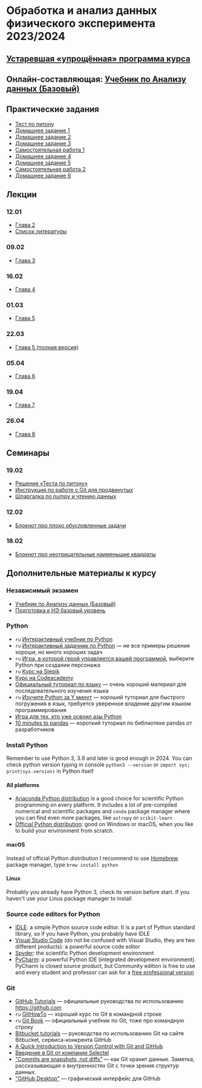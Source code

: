# Обработка и анализ данных физического эксперимента 2023/2024

## [Устаревшая «упрощённая» программа курса](https://drive.google.com/file/d/1O1OIo2LqlTYdqpBWnXI1It-zoP8qkLwE/view?usp=sharing)

## Онлайн-составляющая: [Учебник по Анализу данных (Базовый)](https://edu.hse.ru/course/view.php?id=136232)

## Практические задания
- [Тест по питону](https://classroom.github.com/a/dJ8jPIKl)
- [Домашнее задание 1](https://classroom.github.com/a/9_XR5QY9)
- [Домашнее задание 2](https://classroom.github.com/a/qXE7Vi9n)
- [Домашнее задание 3](https://classroom.github.com/a/iRmjFbjL)
- [Самостоятельная работа 1](https://classroom.github.com/a/D3W3lwjg)
- [Домашнее задание 4](https://classroom.github.com/a/wEmm315l)
- [Домашнее задание 5](https://classroom.github.com/a/96fQnQWo)
- [Самостоятельная работа 2](https://classroom.github.com/a/NzA0ZCO4)
- [Домашнее задание 6](https://classroom.github.com/a/BWvJ50tP)

## Лекции

### 12.01
- [Глава 2](https://github.com/pyoadfe/lectures/raw/master/book/c2.pdf)
- [Список литературы](https://github.com/pyoadfe/lectures/raw/master/book/ref.pdf)

### 09.02
- [Глава 3](https://github.com/pyoadfe/lectures/raw/master/book/c3.pdf)

### 16.02
- [Глава 4](https://github.com/pyoadfe/lectures/raw/master/book/c4.pdf)

### 01.03
- [Глава 5](https://github.com/pyoadfe/lectures/raw/master/book/c5.pdf)

### 22.03
- [Глава 5 (полная версия)](https://github.com/pyoadfe/lectures/raw/master/book/c5.pdf)

### 05.04
- [Глава 6](https://github.com/pyoadfe/lectures/raw/master/book/c6.pdf)

### 19.04
- [Глава 7](https://github.com/pyoadfe/lectures/raw/master/book/c7.pdf)

### 26.04
- [Глава 8](https://github.com/pyoadfe/lectures/raw/master/book/c8.pdf)

## Семинары

### 19.02
- [Решение «Теста по питону»](https://github.com/pyoadfe/seminars/blob/master/welcome_test/welcome_test_solution.ipynb)
- [Инструкция по работе с Git для продвинутых](https://github.com/pyoadfe/seminars/blob/master/git/git.md)
- [Шпаргалка по numpy и чтению данных](https://github.com/pyoadfe/seminars/blob/master/numpy/numpy.ipynb)

### 12.02
- [Блокнот про плохо обусловленные задачи](https://github.com/pyoadfe/seminars/blob/master/ill_posed/ill_posed.ipynb)

### 18.02
- [Блокнот про неотрицательные наименьшие квадраты](https://github.com/pyoadfe/seminars/blob/master/nnls/nnls.ipynb)

## Дополнительные материалы к курсу

### Независимый экзамен
- [Учебник по Анализу данных (Базовый)](https://edu.hse.ru/course/view.php?id=136232)
- [Подготовка к НЭ базовый уровень](https://edu.hse.ru/course/view.php?id=133381)

### Python

- `ru` [Интерактивный учебник по Python](https://snakify.org/ru/)
- `ru` [Интерактивный задачник по Python](http://pythontutor.ru) — не все примеры решения хороши, но много хороших задач
- `ru` [Игра, в которой герой управляется вашей программой](http://codecombat.com), выберите Python при создании персонажа
- `ru` [Курс на Stepik](https://stepik.org/course/67/)
- [Курс на Codeacademy](https://www.codecademy.com/learn/learn-python-3)
- [Официальный туториал по языку](https://docs.python.org/3/tutorial/index.html) — очень хороший материал для последовательного изучения языка
- `ru` [Изучите Python за Y минут](https://learnxinyminutes.com/docs/ru-ru/python3-ru/) — хороший туториал для быстрого погружения в язык, требуется уверенное владение другим языком программирования
- [Игра для тех, кто уже освоил азы Python](https://py.checkio.org)
- [10 minutes to pandas](https://pandas.pydata.org/pandas-docs/stable/user_guide/10min.html) — короткий туториал по библиотеке pandas от разработчиков

### Install Python

Remember to use Python 3, 3.9 and later is good enough in 2024. You can check python version typing in console `python3 --version` or `import sys; print(sys.version)` in Python itself

#### All platforms
- [Anaconda Python distribution](https://www.anaconda.com/download/) is a good choice for scientific Python programming on every platform. It includes a lot of pre-compiled numerical and scientific packages and `conda` package manager where you can find even more packages, like `astropy` or `scikit-learn`
- [Official Python distribution](https://www.python.org/downloads/): good on Windows or macOS, when you like to build your environment from scratch.

#### macOS
Instead of official Python distribution I recommend to use [Homebrew](http://brew.sh) package manager, type `brew install python`

#### Linux
Probably you already have Python 3, check its version before start. If you haven't use your Linus package manager to install

### Source code editors for Python
- [IDLE](https://docs.python.org/3/library/idle.html): a simple Python source code editor. It is a part of Python standard library, so if you have Python, you probably have IDLE
- [Visual Studio Code](https://code.visualstudio.com) (do not be confused with Visual Studio, they are two different products): a powerful source code editor
- [Spyder](https://www.spyder-ide.org): the scientific Python development environment
- [PyCharm](https://www.jetbrains.com/pycharm/): a powerful Python IDE (integrated development environment). PyCharm is closed source product, but Community edition is free to use and every student and professor can ask for a [free professional version](https://www.jetbrains.com/student/)

### Git

- [GitHub Tutorials](https://guides.github.com) — официальные руководства по использованию <https://github.com>
- `ru` [GitHowTo](https://githowto.com/ru) — хороший курс по Git в командной строке
- `ru` [Git Book](https://git-scm.com/book/ru/v2) — официальный учебник по Git, тоже про командную строку
- [Bitbucket tutorials](https://www.atlassian.com/git/tutorials) — руководства по использованию Git на сайте Bitbucket, сервиса-конкрента GitHub
- [A Quick Introduction to Version Control with Git and GitHub](http://journals.plos.org/ploscompbiol/article?id=10.1371/journal.pcbi.1004668)
- [Введение в Git от компании Selectel](https://selectel.ru/blog/courses/introduction-to-git/)
- ["Commits are snapshots, not diffs"](https://github.blog/2020-12-17-commits-are-snapshots-not-diffs) — как Git хранит данные. Заметка, рассказывающая о внутренностях Git с точки зрения структур данных.
- ["GitHub Desktop"](https://desktop.github.com/) — графический интерфейс для GitHub
